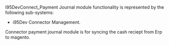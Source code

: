I95DevConnect_Payment Journal module functionality is represented by the following sub-systems:
 - i95Dev Connector Management.

Connector payment journal module is for syncing the cash reciept from Erp to magento. 